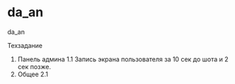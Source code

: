 # da_an
da_an

Техзадание
1. Панель админа
  1.1 Запись экрана пользователя за 10 сек до шота и 2 сек позже.
2. Общее
  2.1 
